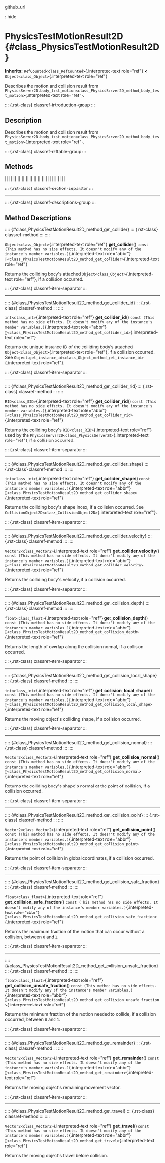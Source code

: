 github_url

:   hide

# PhysicsTestMotionResult2D {#class_PhysicsTestMotionResult2D}

**Inherits:** `RefCounted<class_RefCounted>`{.interpreted-text
role="ref"} **\<** `Object<class_Object>`{.interpreted-text role="ref"}

Describes the motion and collision result from
`PhysicsServer2D.body_test_motion<class_PhysicsServer2D_method_body_test_motion>`{.interpreted-text
role="ref"}.

::: {.rst-class}
classref-introduction-group
:::

## Description

Describes the motion and collision result from
`PhysicsServer2D.body_test_motion<class_PhysicsServer2D_method_body_test_motion>`{.interpreted-text
role="ref"}.

::: {.rst-class}
classref-reftable-group
:::

## Methods

||
||
||
||
||
||
||
||
||
||
||
||
||
||
||

::: {.rst-class}
classref-section-separator
:::

------------------------------------------------------------------------

::: {.rst-class}
classref-descriptions-group
:::

## Method Descriptions

:::: {#class_PhysicsTestMotionResult2D_method_get_collider}
::: {.rst-class}
classref-method
:::
::::

`Object<class_Object>`{.interpreted-text role="ref"} **get_collider**()
`const (This method has no side effects. It doesn't modify any of the instance's member variables.)`{.interpreted-text
role="abbr"}
`🔗<class_PhysicsTestMotionResult2D_method_get_collider>`{.interpreted-text
role="ref"}

Returns the colliding body\'s attached
`Object<class_Object>`{.interpreted-text role="ref"}, if a collision
occurred.

::: {.rst-class}
classref-item-separator
:::

------------------------------------------------------------------------

:::: {#class_PhysicsTestMotionResult2D_method_get_collider_id}
::: {.rst-class}
classref-method
:::
::::

`int<class_int>`{.interpreted-text role="ref"} **get_collider_id**()
`const (This method has no side effects. It doesn't modify any of the instance's member variables.)`{.interpreted-text
role="abbr"}
`🔗<class_PhysicsTestMotionResult2D_method_get_collider_id>`{.interpreted-text
role="ref"}

Returns the unique instance ID of the colliding body\'s attached
`Object<class_Object>`{.interpreted-text role="ref"}, if a collision
occurred. See
`Object.get_instance_id<class_Object_method_get_instance_id>`{.interpreted-text
role="ref"}.

::: {.rst-class}
classref-item-separator
:::

------------------------------------------------------------------------

:::: {#class_PhysicsTestMotionResult2D_method_get_collider_rid}
::: {.rst-class}
classref-method
:::
::::

`RID<class_RID>`{.interpreted-text role="ref"} **get_collider_rid**()
`const (This method has no side effects. It doesn't modify any of the instance's member variables.)`{.interpreted-text
role="abbr"}
`🔗<class_PhysicsTestMotionResult2D_method_get_collider_rid>`{.interpreted-text
role="ref"}

Returns the colliding body\'s `RID<class_RID>`{.interpreted-text
role="ref"} used by the
`PhysicsServer2D<class_PhysicsServer2D>`{.interpreted-text role="ref"},
if a collision occurred.

::: {.rst-class}
classref-item-separator
:::

------------------------------------------------------------------------

:::: {#class_PhysicsTestMotionResult2D_method_get_collider_shape}
::: {.rst-class}
classref-method
:::
::::

`int<class_int>`{.interpreted-text role="ref"} **get_collider_shape**()
`const (This method has no side effects. It doesn't modify any of the instance's member variables.)`{.interpreted-text
role="abbr"}
`🔗<class_PhysicsTestMotionResult2D_method_get_collider_shape>`{.interpreted-text
role="ref"}

Returns the colliding body\'s shape index, if a collision occurred. See
`CollisionObject2D<class_CollisionObject2D>`{.interpreted-text
role="ref"}.

::: {.rst-class}
classref-item-separator
:::

------------------------------------------------------------------------

:::: {#class_PhysicsTestMotionResult2D_method_get_collider_velocity}
::: {.rst-class}
classref-method
:::
::::

`Vector2<class_Vector2>`{.interpreted-text role="ref"}
**get_collider_velocity**()
`const (This method has no side effects. It doesn't modify any of the instance's member variables.)`{.interpreted-text
role="abbr"}
`🔗<class_PhysicsTestMotionResult2D_method_get_collider_velocity>`{.interpreted-text
role="ref"}

Returns the colliding body\'s velocity, if a collision occurred.

::: {.rst-class}
classref-item-separator
:::

------------------------------------------------------------------------

:::: {#class_PhysicsTestMotionResult2D_method_get_collision_depth}
::: {.rst-class}
classref-method
:::
::::

`float<class_float>`{.interpreted-text role="ref"}
**get_collision_depth**()
`const (This method has no side effects. It doesn't modify any of the instance's member variables.)`{.interpreted-text
role="abbr"}
`🔗<class_PhysicsTestMotionResult2D_method_get_collision_depth>`{.interpreted-text
role="ref"}

Returns the length of overlap along the collision normal, if a collision
occurred.

::: {.rst-class}
classref-item-separator
:::

------------------------------------------------------------------------

:::: {#class_PhysicsTestMotionResult2D_method_get_collision_local_shape}
::: {.rst-class}
classref-method
:::
::::

`int<class_int>`{.interpreted-text role="ref"}
**get_collision_local_shape**()
`const (This method has no side effects. It doesn't modify any of the instance's member variables.)`{.interpreted-text
role="abbr"}
`🔗<class_PhysicsTestMotionResult2D_method_get_collision_local_shape>`{.interpreted-text
role="ref"}

Returns the moving object\'s colliding shape, if a collision occurred.

::: {.rst-class}
classref-item-separator
:::

------------------------------------------------------------------------

:::: {#class_PhysicsTestMotionResult2D_method_get_collision_normal}
::: {.rst-class}
classref-method
:::
::::

`Vector2<class_Vector2>`{.interpreted-text role="ref"}
**get_collision_normal**()
`const (This method has no side effects. It doesn't modify any of the instance's member variables.)`{.interpreted-text
role="abbr"}
`🔗<class_PhysicsTestMotionResult2D_method_get_collision_normal>`{.interpreted-text
role="ref"}

Returns the colliding body\'s shape\'s normal at the point of collision,
if a collision occurred.

::: {.rst-class}
classref-item-separator
:::

------------------------------------------------------------------------

:::: {#class_PhysicsTestMotionResult2D_method_get_collision_point}
::: {.rst-class}
classref-method
:::
::::

`Vector2<class_Vector2>`{.interpreted-text role="ref"}
**get_collision_point**()
`const (This method has no side effects. It doesn't modify any of the instance's member variables.)`{.interpreted-text
role="abbr"}
`🔗<class_PhysicsTestMotionResult2D_method_get_collision_point>`{.interpreted-text
role="ref"}

Returns the point of collision in global coordinates, if a collision
occurred.

::: {.rst-class}
classref-item-separator
:::

------------------------------------------------------------------------

:::: {#class_PhysicsTestMotionResult2D_method_get_collision_safe_fraction}
::: {.rst-class}
classref-method
:::
::::

`float<class_float>`{.interpreted-text role="ref"}
**get_collision_safe_fraction**()
`const (This method has no side effects. It doesn't modify any of the instance's member variables.)`{.interpreted-text
role="abbr"}
`🔗<class_PhysicsTestMotionResult2D_method_get_collision_safe_fraction>`{.interpreted-text
role="ref"}

Returns the maximum fraction of the motion that can occur without a
collision, between `0` and `1`.

::: {.rst-class}
classref-item-separator
:::

------------------------------------------------------------------------

:::: {#class_PhysicsTestMotionResult2D_method_get_collision_unsafe_fraction}
::: {.rst-class}
classref-method
:::
::::

`float<class_float>`{.interpreted-text role="ref"}
**get_collision_unsafe_fraction**()
`const (This method has no side effects. It doesn't modify any of the instance's member variables.)`{.interpreted-text
role="abbr"}
`🔗<class_PhysicsTestMotionResult2D_method_get_collision_unsafe_fraction>`{.interpreted-text
role="ref"}

Returns the minimum fraction of the motion needed to collide, if a
collision occurred, between `0` and `1`.

::: {.rst-class}
classref-item-separator
:::

------------------------------------------------------------------------

:::: {#class_PhysicsTestMotionResult2D_method_get_remainder}
::: {.rst-class}
classref-method
:::
::::

`Vector2<class_Vector2>`{.interpreted-text role="ref"}
**get_remainder**()
`const (This method has no side effects. It doesn't modify any of the instance's member variables.)`{.interpreted-text
role="abbr"}
`🔗<class_PhysicsTestMotionResult2D_method_get_remainder>`{.interpreted-text
role="ref"}

Returns the moving object\'s remaining movement vector.

::: {.rst-class}
classref-item-separator
:::

------------------------------------------------------------------------

:::: {#class_PhysicsTestMotionResult2D_method_get_travel}
::: {.rst-class}
classref-method
:::
::::

`Vector2<class_Vector2>`{.interpreted-text role="ref"} **get_travel**()
`const (This method has no side effects. It doesn't modify any of the instance's member variables.)`{.interpreted-text
role="abbr"}
`🔗<class_PhysicsTestMotionResult2D_method_get_travel>`{.interpreted-text
role="ref"}

Returns the moving object\'s travel before collision.
